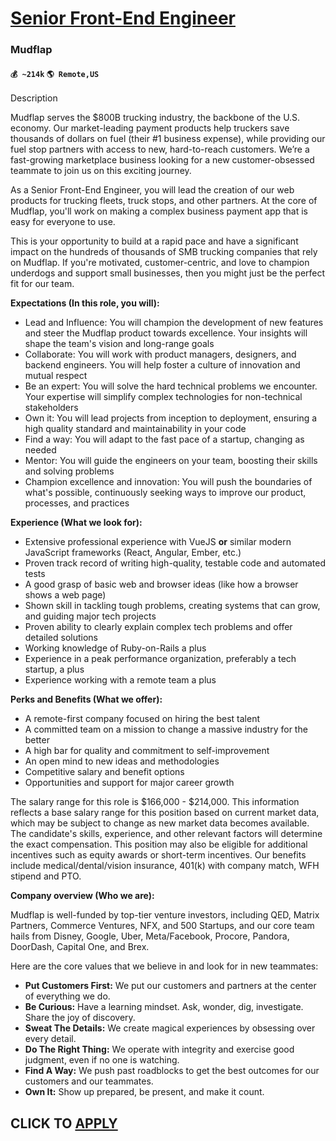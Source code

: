 # [Senior Front-End Engineer](https://www.remotewlb.com/apply/senior-front-end-engineer-67478)  
### Mudflap  
#### `💰 ~214k` `🌎 Remote,US`  

Description

Mudflap serves the $800B trucking industry, the backbone of the U.S. economy. Our market-leading payment products help truckers save thousands of dollars on fuel (their #1 business expense), while providing our fuel stop partners with access to new, hard-to-reach customers. We’re a fast-growing marketplace business looking for a new customer-obsessed teammate to join us on this exciting journey.

As a Senior Front-End Engineer, you will lead the creation of our web products for trucking fleets, truck stops, and other partners. At the core of Mudflap, you'll work on making a complex business payment app that is easy for everyone to use.

This is your opportunity to build at a rapid pace and have a significant impact on the hundreds of thousands of SMB trucking companies that rely on Mudflap. If you're motivated, customer-centric, and love to champion underdogs and support small businesses, then you might just be the perfect fit for our team.

**Expectations (In this role, you will):**

  * Lead and Influence: You will champion the development of new features and steer the Mudflap product towards excellence. Your insights will shape the team's vision and long-range goals
  * Collaborate: You will work with product managers, designers, and backend engineers. You will help foster a culture of innovation and mutual respect
  * Be an expert: You will solve the hard technical problems we encounter. Your expertise will simplify complex technologies for non-technical stakeholders
  * Own it: You will lead projects from inception to deployment, ensuring a high quality standard and maintainability in your code
  * Find a way: You will adapt to the fast pace of a startup, changing as needed
  * Mentor: You will guide the engineers on your team, boosting their skills and solving problems
  * Champion excellence and innovation: You will push the boundaries of what's possible, continuously seeking ways to improve our product, processes, and practices

**Experience (What we look for):**

  * Extensive professional experience with VueJS **or** similar modern JavaScript frameworks (React, Angular, Ember, etc.)
  * Proven track record of writing high-quality, testable code and automated tests
  * A good grasp of basic web and browser ideas (like how a browser shows a web page)
  * Shown skill in tackling tough problems, creating systems that can grow, and guiding major tech projects
  * Proven ability to clearly explain complex tech problems and offer detailed solutions
  * Working knowledge of Ruby-on-Rails a plus
  * Experience in a peak performance organization, preferably a tech startup, a plus
  * Experience working with a remote team a plus

**Perks and Benefits (What we offer):**

  * A remote-first company focused on hiring the best talent
  * A committed team on a mission to change a massive industry for the better
  * A high bar for quality and commitment to self-improvement
  * An open mind to new ideas and methodologies
  * Competitive salary and benefit options
  * Opportunities and support for major career growth

The salary range for this role is $166,000 - $214,000. This information reflects a base salary range for this position based on current market data, which may be subject to change as new market data becomes available. The candidate's skills, experience, and other relevant factors will determine the exact compensation. This position may also be eligible for additional incentives such as equity awards or short-term incentives. Our benefits include medical/dental/vision insurance, 401(k) with company match, WFH stipend and PTO.

**Company overview (Who we are):**

Mudflap is well-funded by top-tier venture investors, including QED, Matrix Partners, Commerce Ventures, NFX, and 500 Startups, and our core team hails from Disney, Google, Uber, Meta/Facebook, Procore, Pandora, DoorDash, Capital One, and Brex.

Here are the core values that we believe in and look for in new teammates:

  * **Put Customers First:** We put our customers and partners at the center of everything we do.
  * **Be Curious:** Have a learning mindset. Ask, wonder, dig, investigate. Share the joy of discovery.
  * **Sweat The Details:** We create magical experiences by obsessing over every detail.
  * **Do The Right Thing:** We operate with integrity and exercise good judgment, even if no one is watching.
  * **Find A Way:** We push past roadblocks to get the best outcomes for our customers and our teammates.
  * **Own It:** Show up prepared, be present, and make it count.

  
## CLICK TO [APPLY](https://www.remotewlb.com/apply/senior-front-end-engineer-67478)

